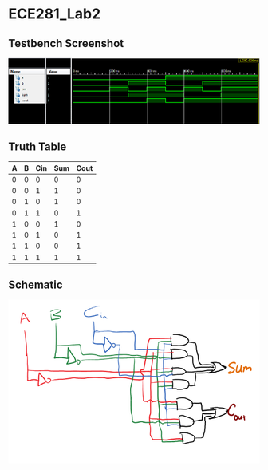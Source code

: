 ECE281_Lab2
===========

## Testbench Screenshot

![alt text][Testbench_Screenshot.PNG]

[Testbench_Screenshot.PNG]: https://github.com/KevinCabusora/ECE281_Lab2/blob/master/Testbench_Screenshot.PNG?raw=true "Testbench_Screenshot.PNG"

## Truth Table

|  A |  B | Cin| Sum|Cout|
|----|----|----|----|----|
| 0  | 0  | 0  | 0  | 0  |
| 0  | 0  | 1  | 1  | 0  |
| 0  | 1  | 0  | 1  | 0  |
| 0  | 1  | 1  | 0  | 1  |
| 1  | 0  | 0  | 1  | 0  |
| 1  | 0  | 1  | 0  | 1  |
| 1  | 1  | 0  | 0  | 1  |
| 1  | 1  | 1  | 1  | 1  | 

## Schematic

![alt text][Schematic.PNG]

[Schematic.PNG]: https://github.com/KevinCabusora/ECE281_Lab2/blob/master/Schematic.PNG?raw=true "Schematic.PNG"
